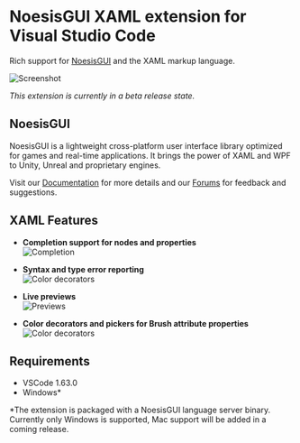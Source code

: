 # NoesisGUI XAML extension for Visual Studio Code

Rich support for [NoesisGUI](https://www.noesisengine.com/) and the XAML markup language. 

![Screenshot](https://i.ibb.co/6w3mTVG/Header-Screenshot.png)

*This extension is currently in a beta release state.*

## NoesisGUI

NoesisGUI is a lightweight cross-platform user interface library optimized for games and real-time applications. It brings the power of XAML and WPF to Unity, Unreal and proprietary engines.

Visit our [Documentation](https://www.noesisengine.com/docs/Gui.Core.Index.html) for more details and our [Forums](https://www.noesisengine.com/forums/) for feedback and suggestions.

## XAML Features

- **Completion support for nodes and properties**     
![Completion](https://i.ibb.co/mvGw5Yf/Feature-Completion.gif)

- **Syntax and type error reporting**                 
![Color decorators](https://i.ibb.co/kSFKVYw/Feature-Error.png)

- **Live previews**                                 
![Previews](https://i.ibb.co/nwY90JF/Feature-Previews.gif)

- **Color decorators and pickers for Brush attribute properties**
![Color decorators](https://i.ibb.co/hZMnkjJ/Feature-Color.png)

## Requirements

- VSCode 1.63.0
- Windows*

*The extension is packaged with a NoesisGUI language server binary. Currently only Windows is supported, Mac support will be added in a coming release.